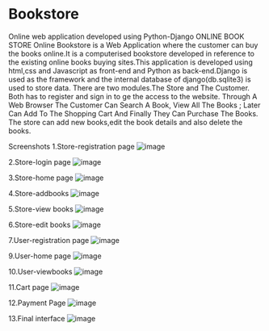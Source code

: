 # Bookstore
Online web application developed using Python-Django
ONLINE BOOK STORE Online Bookstore is a Web Application where the customer can buy the books online.It is a computerised bookstore developed in reference to the existing online books buying sites.This application is developed using html,css and Javascript as front-end and Python as back-end.Django is used as the framework and the internal database of django(db.sqlite3) is used to store data. There are two modules.The Store and The Customer. Both has to register and sign in to ge the access to the website. Through A Web Browser The Customer Can Search A Book, View All The Books ; Later Can Add To The Shopping Cart And Finally They Can Purchase The Books. The store can add new books,edit the book details and also delete the books.

Screenshots
1.Store-registration page
![image](https://user-images.githubusercontent.com/122635809/214795241-6524ae47-1fac-49d2-b318-6f28c399ed00.png)

2.Store-login page
![image](https://user-images.githubusercontent.com/122635809/214795167-4471b1ef-18e6-4b77-91a9-c15f5c53c7ad.png)


3.Store-home page
![image](https://user-images.githubusercontent.com/122635809/214794963-0bebcda7-c48e-450f-8c22-ca56f4becb8c.png)

4.Store-addbooks
![image](https://user-images.githubusercontent.com/122635809/214795446-a818364e-53fb-421d-bc78-5a9a528c5246.png)

5.Store-view books
![image](https://user-images.githubusercontent.com/122635809/214795544-f88a8c69-a4ee-4ece-913a-ed25bfa67ed1.png)

6.Store-edit books
![image](https://user-images.githubusercontent.com/122635809/214795659-6f9457dc-18c8-4043-9809-2b7f93c5f875.png)

7.User-registration page
![image](https://user-images.githubusercontent.com/122635809/214796007-e7bae950-c277-40e8-b3ad-d8394acf8950.png)

9.User-home page
![image](https://user-images.githubusercontent.com/122635809/214795845-0b2ce234-f628-4d4c-8ecb-5cd312ec86a8.png)

10.User-viewbooks
![image](https://user-images.githubusercontent.com/122635809/214795946-613596b3-c974-4112-9620-2d24fc9bfd88.png)

11.Cart page
![image](https://user-images.githubusercontent.com/122635809/214796207-4dd1942d-ae86-4fb1-985d-360728c9a35f.png)

12.Payment Page
![image](https://user-images.githubusercontent.com/122635809/214796356-238ea5c0-df2c-4b74-9230-2203d446df02.png)

13.Final interface
![image](https://user-images.githubusercontent.com/122635809/214796441-e347c3df-1afe-496d-96fd-c86e41a812bc.png)
